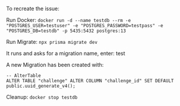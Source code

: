 To recreate the issue:

Run Docker:
`docker run -d --name testdb --rm -e "POSTGRES_USER=testuser" -e "POSTGRES_PASSWORD=testpass" -e "POSTGRES_DB=testdb" -p 5435:5432 postgres:13`

Run Migrate:
`npx prisma migrate dev`

It runs and asks for a migration name, enter: test

A new Migration has been created with:

``` 
-- AlterTable
ALTER TABLE "challenge" ALTER COLUMN "challenge_id" SET DEFAULT public.uuid_generate_v4();
```


Cleanup:
`docker stop testdb`